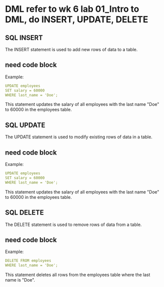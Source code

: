 # DML refer to wk 6 lab 01_Intro to DML, do INSERT, UPDATE, DELETE

## SQL INSERT

The INSERT statement is used to add new rows of data to a table.

## need code block

Example: 

``` yaml
UPDATE employees
SET salary = 60000
WHERE last_name = 'Doe';
```

This statement updates the salary of all employees with the last name "Doe" to 60000 in the employees table.

## SQL UPDATE

The UPDATE statement is used to modify existing rows of data in a table.

## need code block

Example:

``` yaml
UPDATE employees
SET salary = 60000
WHERE last_name = 'Doe';
```

This statement updates the salary of all employees with the last name "Doe" to 60000 in the employees table.

## SQL DELETE

The DELETE statement is used to remove rows of data from a table.

## need code block

Example:

``` yaml
DELETE FROM employees
WHERE last_name = 'Doe';
```

This statement deletes all rows from the employees table where the last name is "Doe".

